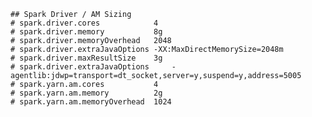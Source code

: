 <!--
 - Licensed to the Apache Software Foundation (ASF) under one or more
 - contributor license agreements.  See the NOTICE file distributed with
 - this work for additional information regarding copyright ownership.
 - The ASF licenses this file to You under the Apache License, Version 2.0
 - (the "License"); you may not use this file except in compliance with
 - the License.  You may obtain a copy of the License at
 -
 -   http://www.apache.org/licenses/LICENSE-2.0
 -
 - Unless required by applicable law or agreed to in writing, software
 - distributed under the License is distributed on an "AS IS" BASIS,
 - WITHOUT WARRANTIES OR CONDITIONS OF ANY KIND, either express or implied.
 - See the License for the specific language governing permissions and
 - limitations under the License.
 -->

```properties
## Spark Driver / AM Sizing
# spark.driver.cores            4
# spark.driver.memory           8g
# spark.driver.memoryOverhead   2048
# spark.driver.extraJavaOptions -XX:MaxDirectMemorySize=2048m
# spark.driver.maxResultSize    3g
# spark.driver.extraJavaOptions     -agentlib:jdwp=transport=dt_socket,server=y,suspend=y,address=5005
# spark.yarn.am.cores           4
# spark.yarn.am.memory	        2g
# spark.yarn.am.memoryOverhead	1024

```